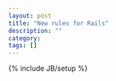 ```yaml
---
layout: post
title: "New rules for Rails"
description: ""
category: 
tags: []
---
```

{% include JB/setup %}
